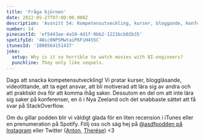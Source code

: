 ```yaml
---
title: 'Fråga björnen'
date: 2022-05-27T07:00:00.000Z
description: 'Avsnitt 54: Kompetensutveckling, kurser, bloggande, konferenser, en ö i Nya Zeeland, motivation, att komma ihåg saker, det snabbaste sättet att få svar på StackOverflow och mycket annat!'
number: 54
pinecastId: 'ef5443ae-4a10-4d1f-9bb2-1221bcb02b35'
spotifyId: '4Wic0NP5MwtaiP6FiH4S5C'
itunesId: '1000564151437'
joke:
  setup: Why is it so horrible to watch movies with BI-engineers?
  punchline: They only like sequels.
---
```


Dags att snacka kompetensutveckling! Vi pratar kurser, bloggläsande, videotittande, att ta eget ansvar, att bli motiverad att lära sig av andra och att praktiskt öva för att komma ihåg saker. Dessutom en del om att inte lära sig saker på konferenser, en ö i Nya Zeeland och det snabbaste sättet att få svar på StackOverflow.

Om du gillar podden blir vi väldigt glada för en liten recension i iTunes eller en prenumeration på Spotify. Följ oss och säg hej på [@asdfpodden på Instagram](https://www.instagram.com/asdfpodden/) eller Twitter ([Anton](https://twitter.com/Awnton), [Therése](https://twitter.com/tkomstadius)) &lt;3
